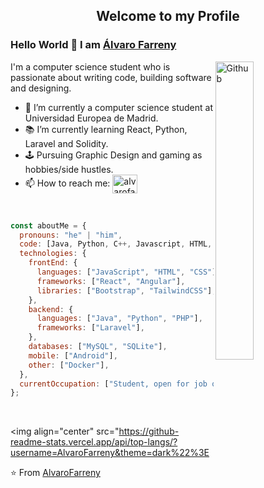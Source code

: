 <p align="center">
 <h2 align="center">Welcome to my Profile</h2>
</p>

### Hello World 👋 I am [Álvaro Farreny](https://github.com/AlvaroFarreny)

<img width="35%" align="right" alt="Github" src="https://github.com/snipe/animated-gifs/blob/master/Approved/FistBumpHero6.gif" />

I'm a computer science student who is passionate about writing code, building software and designing.

- 🔭 I’m currently a computer science student at Universidad Europea de Madrid.
- 📚 I’m currently learning React, Python, Laravel and Solidity.
- 🕹️ Pursuing Graphic Design and gaming as hobbies/side hustles.
- 📫 How to reach me:
  <a href="https://www.linkedin.com/in/alvarofarrenyboixader/" target="blank"><img align="center" src="https://raw.githubusercontent.com/rahuldkjain/github-profile-readme-generator/master/src/images/icons/Social/linked-in-alt.svg" alt="alvarofarreny" height="30" width="40" /></a>

<br>

```javascript
const aboutMe = {
  pronouns: "he" | "him",
  code: [Java, Python, C++, Javascript, HTML, CSS, PHP, SQL],
  technologies: {
    frontEnd: {
      languages: ["JavaScript", "HTML", "CSS"],
      frameworks: ["React", "Angular"],
      libraries: ["Bootstrap", "TailwindCSS"],
    },
    backend: {
      languages: ["Java", "Python", "PHP"],
      frameworks: ["Laravel"],
    },
    databases: ["MySQL", "SQLite"],
    mobile: ["Android"],
    other: ["Docker"],
  },
  currentOccupation: ["Student, open for job opportunities"],
};
```

</br>

<img align="center" src="https://github-readme-stats.vercel.app/api/top-langs/?username=AlvaroFarreny&theme=dark%22%3E


⭐️ From [AlvaroFarreny](https://alvarofarreny.github.io)
